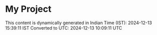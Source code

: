 # My Project

This content is dynamically generated in Indian Time (IST): 2024-12-13 15:39:11 IST
Converted to UTC: 2024-12-13 10:09:11 UTC
